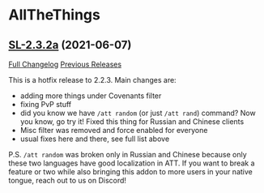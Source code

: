 # AllTheThings

## [SL-2.3.2a](https://github.com/DFortun81/AllTheThings/tree/SL-2.3.2a) (2021-06-07)
[Full Changelog](https://github.com/DFortun81/AllTheThings/compare/SL-2.3.2...SL-2.3.2a) [Previous Releases](https://github.com/DFortun81/AllTheThings/releases)

This is a hotfix release to 2.2.3.
Main changes are:
- adding more things under Covenants filter
- fixing PvP stuff
- did you know we have `/att random` (or just `/att rand`) command? Now you know, go try it! Fixed this thing for Russian and Chinese clients
- Misc filter was removed and force enabled for everyone
- usual fixes here and there, see full list above

P.S. `/att random` was broken only in Russian and Chinese because only these two languages have good localization in ATT. If you want to break a feature or two while also bringing this addon to more users in your native tongue, reach out to us on Discord!
